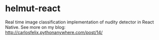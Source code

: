 # helmut-react
Real time image classification implementation of nudity detector in React Native. 
See more on my blog: http://carlosfelix.pythonanywhere.com/post/14/

